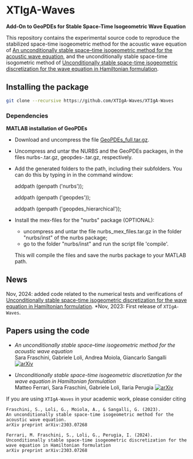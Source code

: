 # XTIgA-Waves
**Add-On to GeoPDEs for Stable Space-Time Isogeometric Wave Equation**

This repository contains the experimental source code to reproduce the stabilized space-time isogeometric method for the acoustic wave equation of
[An unconditionally stable space–time isogeometric method for the acoustic wave equation](https://arxiv.org/abs/2303.07268),
and the unconditionally stable space-time isogometric method of 
[Unconditionally stable space-time isogeometric discretization for the wave equation in Hamiltonian formulation](https://arxiv.org/abs/2303.07268).

## Installing the package
```bash
git clone --recursive https://github.com/XTIgA-Waves/XTIgA-Waves
```

### Dependencies

**MATLAB installation of GeoPDEs**

  * Download and uncompress the file [GeoPDEs_full.tar.gz](https://rafavzqz.github.io/geopdes/download/). 
  * Uncompress and untar the NURBS and the GeoPDEs packages, in the files
    nurbs-<version>.tar.gz, geopdes-<version>.tar.gz, respectively.
  * Add the generated folders to the path, including their subfolders. 
    You can do this by typing in in the command window:

    addpath (genpath ('nurbs'));
    
    addpath (genpath ('geopdes'));
    
    addpath (genpath ('geopdes_hierarchical'));
    
  * Install the mex-files for the "nurbs" package (OPTIONAL):
     * uncompress and untar the file nurbs_mex_files.tar.gz in the folder "nurbs/inst" of the nurbs package;
     * go to the folder "nurbs/inst" and run the script file 'compile'.
       
     This will compile the files and save the nurbs package to your MATLAB path.

## News
Nov, 2024: added code related to the numerical tests and verifications of [Unconditionally stable space-time isogeometric discretization for the wave equation in Hamiltonian formulation](https://arxiv.org/abs/2303.07268).
*Nov, 2023: First release of `XTIgA-Waves`. 

## Papers using the code
* *An unconditionally stable space–time isogeometric method for the acoustic wave equation*  
Sara Fraschini, Gabriele Loli, Andrea Moiola, Giancarlo Sangalli  
[![arXiv](https://img.shields.io/badge/arXiv-2303.07268-b31b1b.svg)](https://arxiv.org/abs/2303.07268)

* *Unconditionally stable space-time isogeometric discretization for the wave equation in Hamiltonian formulation*  
Matteo Ferrari, Sara Fraschini, Gabriele Loli, Ilaria Perugia
[![arXiv](https://img.shields.io/badge/arXiv-2303.07268-b31b1b.svg)](https://arxiv.org/abs/2303.07268)


If you are using `XTIgA-Waves` in your academic work, please consider citing 
```
Fraschini, S., Loli, G., Moiola, A., & Sangalli, G. (2023).
An unconditionally stable space-time isogeometric method for the acoustic wave equation.
arXiv preprint arXiv:2303.07268
```
```
Ferrari, M. Fraschini, S., Loli, G., Perugia, I. (2024).
Unconditionally stable space-time isogeometric discretization for the wave equation in Hamiltonian formulation
arXiv preprint arXiv:2303.07268
```
